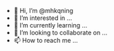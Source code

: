 - 👋 Hi, I’m @mhkqning
- 👀 I’m interested in ...
- 🌱 I’m currently learning ...
- 💞️ I’m looking to collaborate on ...
- 📫 How to reach me ...

<!---
mhkqning/mhkqning is a ✨ special ✨ repository because its `README.md` (this file) appears on your GitHub profile.
You can click the Preview link to take a look at your changes.
--->

